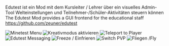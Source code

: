 Edutest ist ein Mod mit dem Kursleiter / Lehrer über ein visuelles Admin-Tool Welteinstellungen und Teilnehmer-/Schüler-Aktivitäten steuern können  
The Edutest Mod provides a GUI frontend for the educational staff  
https://github.com/zeuner/edutest

![Minetest Menu](https://github.com/minetest4edu/edutest_minetest-education/blob/master/screenshots/minetestEDUMenu.png)
![Kreativmodus aktivieren](https://github.com/minetest4edu/edutest_minetest-education/blob/master/screenshots/kreativModus.png)
![Teleport to Player](https://github.com/minetest4edu/edutest_minetest-education/blob/master/creenshots/teleport2player.png)
![Edutest Messaging](https://github.com/minetest4edu/edutest_minetest-education/blob/master/creenshots/messaging.png)
![Freeze / Einfrieren](https://github.com/minetest4edu/edutest_minetest-education/blob/master/creenshots/einfrieren.png)
![Switch PVP](https://github.com/minetest4edu/edutest_minetest-education/blob/master/creenshots/pvp.png)
![Fliegen /Fly](https://github.com/minetest4edu/edutest_minetest-education/blob/master/creenshots/flugmodus.png)
